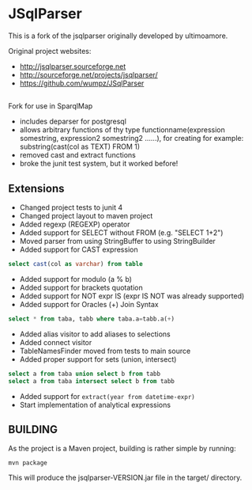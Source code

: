 # JSqlParser

This is a fork of the jsqlparser originally developed by ultimoamore.

Original project websites:

* http://jsqlparser.sourceforge.net
* http://sourceforge.net/projects/jsqlparser/
* https://github.com/wumpz/JSqlParser

##

Fork for use in SparqlMap

* includes deparser for postgresql
* allows arbitrary functions of thy type functionname(expression somestring, expression2 somestring2 ......), for creating for example: substring(cast(col as TEXT) FROM 1)
* removed cast and extract functions
* broke the junit test system, but it worked before! 

## Extensions

* Changed project tests to junit 4
* Changed project layout to maven project
* Added regexp (REGEXP) operator
* Added support for SELECT without FROM  (e.g. "SELECT 1+2")
* Moved parser from using StringBuffer to using StringBuilder
* Added support for CAST expression

```sql
select cast(col as varchar) from table
```
* Added support for modulo (a % b)
* Added support for brackets quotation
* Added support for NOT expr IS (expr IS NOT was already supported)
* Added support for Oracles (+) Join Syntax

```sql
select * from taba, tabb where taba.a=tabb.a(+)
```
* Added alias visitor to add aliases to selections
* Added connect visitor
* TableNamesFinder moved from tests to main source
* Added proper support for sets (union, intersect)

```sql
select a from taba union select b from tabb
select a from taba intersect select b from tabb
```
* Added support for `extract(year from datetime-expr)`
* Start implementation of analytical expressions

## BUILDING

As the project is a Maven project, building is rather simple by running:

	mvn package

This will produce the jsqlparser-VERSION.jar file in the target/ directory.

